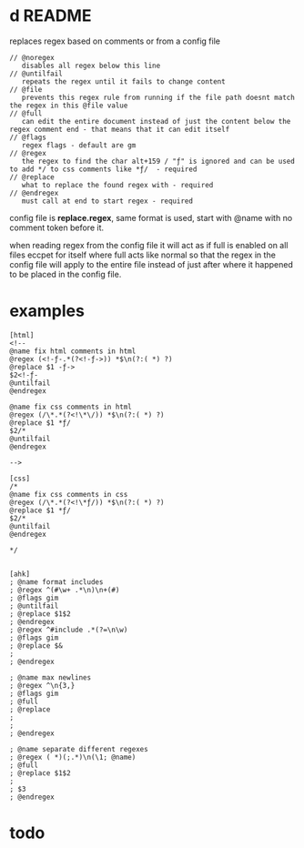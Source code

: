 # d README

replaces regex based on comments or from a config file

```
// @noregex
   disables all regex below this line
// @untilfail
   repeats the regex until it fails to change content
// @file
   prevents this regex rule from running if the file path doesnt match the regex in this @file value
// @full
   can edit the entire document instead of just the content below the regex comment end - that means that it can edit itself
// @flags
   regex flags - default are gm
// @regex
   the regex to find the char alt+159 / "ƒ" is ignored and can be used to add */ to css comments like *ƒ/  - required
// @replace
   what to replace the found regex with - required
// @endregex
   must call at end to start regex - required
```

config file is **replace.regex**, same format is used, start with @name with no comment token before it.

when reading regex from the config file it will act as if full is enabled on all files eccpet for itself where full acts like normal so that the regex in the config file will apply to the entire file instead of just after where it happened to be placed in the config file.

# examples

```
[html]
<!--
@name fix html comments in html
@regex (<!-ƒ-.*(?<!-ƒ->)) *$\n(?:( *) ?)
@replace $1 -ƒ->
$2<!-ƒ-
@untilfail
@endregex

@name fix css comments in html
@regex (/\*.*(?<!\*\/)) *$\n(?:( *) ?)
@replace $1 *ƒ/
$2/*
@untilfail
@endregex

-->

[css]
/*
@name fix css comments in css
@regex (/\*.*(?<!\*ƒ/)) *$\n(?:( *) ?)
@replace $1 *ƒ/
$2/*
@untilfail
@endregex

*/


[ahk]
; @name format includes
; @regex ^(#\w+ .*\n)\n+(#)
; @flags gim
; @untilfail
; @replace $1$2
; @endregex
; @regex ^#include .*(?=\n\w)
; @flags gim
; @replace $&
;
; @endregex

; @name max newlines
; @regex ^\n{3,}
; @flags gim
; @full
; @replace
;
;
; @endregex

; @name separate different regexes
; @regex ( *)(;.*)\n(\1; @name)
; @full
; @replace $1$2
;
; $3
; @endregex
```

# todo
